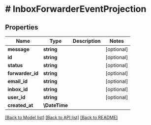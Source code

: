 # # InboxForwarderEventProjection

## Properties

Name | Type | Description | Notes
------------ | ------------- | ------------- | -------------
**message** | **string** |  | [optional]
**id** | **string** |  | [optional]
**status** | **string** |  | [optional]
**forwarder_id** | **string** |  | [optional]
**email_id** | **string** |  | [optional]
**inbox_id** | **string** |  | [optional]
**user_id** | **string** |  | [optional]
**created_at** | **\DateTime** |  |

[[Back to Model list]](../../README#models) [[Back to API list]](../../README#endpoints) [[Back to README]](../../README)
